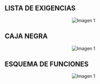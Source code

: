 ## LISTA DE EXIGENCIAS
<p align="center">
  <img src="https://github.com/aquinoestoyxd/FD-Grupo2/blob/main/Im%C3%A1genes/Lista%20de%20exigencias.PNG" alt="Imagen 1"
</p>

## CAJA NEGRA
<p align="center">
  <img src="https://github.com/aquinoestoyxd/FD-Grupo2/blob/main/Imágenes/Análisis%20de%20niveles%20Ph%20y%20Turbidez-4.PNG" alt="Imagen 1"
</p>

## ESQUEMA DE FUNCIONES
<p align="center">
  <img src="https://github.com/aquinoestoyxd/FD-Grupo2/blob/main/Imágenes/Esquema%20de%20Funciones.jpg?raw=true" alt="Imagen 1"
</p>
